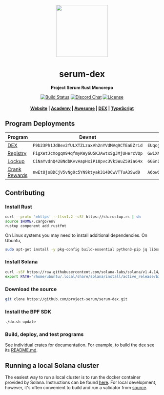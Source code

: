 <div align="center">
  <img height="170" src="http://github.com/project-serum/awesome-serum/blob/master/logo-serum.png?raw=true" />

  <h1>serum-dex</h1>

  <p>
    <strong>Project Serum Rust Monorepo</strong>
  </p>

  <p>
    <a href="https://travis-ci.com/project-serum/serum-dex"><img alt="Build Status" src="https://travis-ci.com/project-serum/serum-dex.svg?branch=master" /></a>
    <a href="https://discord.com/channels/739225212658122886"><img alt="Discord Chat" src="https://img.shields.io/discord/739225212658122886?color=blueviolet" /></a>
    <a href="https://opensource.org/licenses/Apache-2.0"><img alt="License" src="https://img.shields.io/github/license/project-serum/serum-dex?color=blue" /></a>
  </p>

  <h4>
    <a href="https://projectserum.com/">Website</a>
    <span> | </span>
    <a href="https://serum-academy.com/en/">Academy</a>
    <span> | </span>
    <a href="https://github.com/project-serum/awesome-serum">Awesome</a>
    <span> | </span>
    <a href="https://dex.projectserum.com/#/">DEX</a>
    <span> | </span>
    <a href="https://github.com/project-serum/serum-ts">TypeScript</a>
  </h4>
</div>

## Program Deployments

| Program | Devnet | Mainnet Beta |
| --------|--------|------------- |
| [DEX](/dex)     | `F9b23Ph1JdBev2fULXTZLzaxVh2nYVdMVq9CTEaEZrid` | `EUqojwWA2rd19FZrzeBncJsm38Jm1hEhE3zsmX3bRc2o` |
| [Registry](/registry/program) | `FigXetJcXogqm94qfmyKWy6U5KJAwtxSgJMjUHercVQp` | `Gw1XNGbSnx7PJcHTTuxxhWfkjjPmq29Qkv1hWbVFnrDp` |
| [Lockup](/lockup/program) | `CiNaYvdnQ42BNdbKvvAapHxiP18pvc3Vk5WuZ59ia64x` | `6GSn1woRF541HaiEWqNofYn8quzJuRBPi1nwoho8zNnh` |
| [Crank Rewards](/registry/rewards/program) | `nwEt8jsBDCjV5vNg9c5YN9ktyak314DCwVTTuA3Swd9` | `A6owGf3tHCcj7BfJe5MHQmoLNYjTZhrGYXo4HeAvJVbP `|

## Contributing

### Install Rust

```bash
curl --proto '=https' --tlsv1.2 -sSf https://sh.rustup.rs | sh
source $HOME/.cargo/env
rustup component add rustfmt
```

On Linux systems you may need to install additional dependencies. On Ubuntu,

```bash
sudo apt-get install -y pkg-config build-essential python3-pip jq libssl-dev libudev-dev zlib1g-dev llvm clang
```

### Install Solana

```bash
curl -sSf https://raw.githubusercontent.com/solana-labs/solana/v1.4.14/install/solana-install-init.sh | sh -s - v1.4.14
export PATH="/home/ubuntu/.local/share/solana/install/active_release/bin:$PATH"
```

### Download the source

```bash
git clone https://github.com/project-serum/serum-dex.git
```

### Install the BPF SDK

```bash
./do.sh update
```

### Build, deploy, and test programs

See individual crates for documentation. For example, to build the dex see its [README.md](https://github.com/project-serum/serum-dex/tree/armani/readme/dex).

## Running a local Solana cluster

The easiest way to run a local cluster is to run the docker container provided by Solana.
Instructions can be found [here](https://solana-labs.github.io/solana-web3.js/). For local development, however, it's often convenient to build and run a validator from [source](https://github.com/solana-labs/solana).
